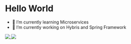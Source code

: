 # Hello World

- 🌱 I’m currently learning Microservices
- 🔭 I’m currently working on Hybris and Spring Framework

<a href="https://github.com/vikas38/vikas38">
  <img align="top" src="https://github-readme-stats.vercel.app/api/top-langs/?username=vikas38&hide_border=true&layout=compact&title_color=58A6FF&text_color=8C949E&icon_color=89E153&bg_color=0D1117&hide_border=true" />
</a>
<a href="https://github.com/vikas38/vikas38">
  <img align="top" src="https://github-readme-stats.vercel.app/api?username=vikas38&show_icons=true&count_private=true&hide=issues&title_color=58A6FF&text_color=8C949E&icon_color=89E153&bg_color=0D1117&hide_border=true" />
</a>

<!--
<img alt="Image" src="https://media.giphy.com/media/mCRJDo24UvJMA/giphy.gif"/>


**vikas38/vikas38** is a ✨ _special_ ✨ repository because its `README.md` (this file) appears on your GitHub profile.

Here are some ideas to get you started:

- 🔭 I’m currently working on ...
- 🌱 I’m currently learning ...
- 👯 I’m looking to collaborate on ...
- 🤔 I’m looking for help with ...
- 💬 Ask me about ...
- 📫 How to reach me: ...
- 😄 Pronouns: ...
- ⚡ Fun fact: ...
-->
